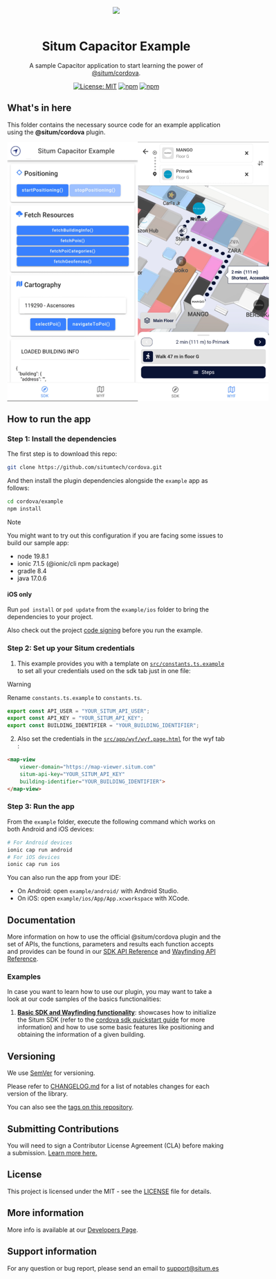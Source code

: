 <p align="center"> <img width="233" src="https://situm.com/wp-content/themes/situm/img/logo-situm.svg" style="margin-bottom:1rem" />
<h1 align="center">Situm Capacitor Example</h1>
</p>

<div align="center" style="text-align:center">

A sample Capacitor application to start learning the power of [@situm/cordova](../README.md).

</div>

<div align="center" style="text-align:center">

[![License: MIT](https://img.shields.io/badge/License-MIT-blue.svg)](https://opensource.org/licenses/MIT)
[![npm](https://img.shields.io/npm/v/@situm/cordova.svg)](https://www.npmjs.com/package/@situm/cordova)
[![npm](https://img.shields.io/npm/dm/@situm/cordova.svg)](https://www.npmjs.com/package/@situm/cordova)

</div>

## What's in here

This folder contains the necessary source code for an example application using the **@situm/cordova** plugin.

<div align="center" style="display: flex;">
    <img src="./docs/assets/sdk_preview.png" alt="sdk_preview">
    <img src="./docs/assets/wyf_preview.png" alt="wyf_preview">
</div>

## How to run the app

### Step 1: Install the dependencies

The first step is to download this repo:

```bash
git clone https://github.com/situmtech/cordova.git
```

And then install the plugin dependencies alongside the `example` app as follows:

```bash
cd cordova/example
npm install
```

> [!NOTE]
> You might want to try out this configuration if you are facing some issues to build our sample app:
>
> - node 19.8.1
> - ionic 7.1.5 (@ionic/cli npm package)
> - gradle 8.4
> - java 17.0.6

#### iOS only

Run `pod install` or `pod update` from the `example/ios` folder to bring the dependencies to your project.

Also check out the project [code signing](https://developer.apple.com/support/code-signing/) before you run the example.

### Step 2: Set up your Situm credentials

1. This example provides you with a template on [`src/constants.ts.example`](src/constants.ts.example) to set all your credentials used on the sdk tab just in one file:

> [!WARNING]
> Rename `constants.ts.example` to `constants.ts`.

```typescript
export const API_USER = "YOUR_SITUM_API_USER";
export const API_KEY = "YOUR_SITUM_API_KEY";
export const BUILDING_IDENTIFIER = "YOUR_BUILDING_IDENTIFIER";
```

2. Also set the credentials in the [`src/app/wyf/wyf.page.html`](./src/app/wyf/wyf.page.html) for the wyf tab :

```html
<map-view 
    viewer-domain="https://map-viewer.situm.com"
    situm-api-key="YOUR_SITUM_API_KEY"
    building-identifier="YOUR_BUILDING_IDENTIFIER">
</map-view>
```

### Step 3: Run the app <a name="runapplication"></a>

From the `example` folder, execute the following command which works on both Android and iOS devices:

```bash
# For Android devices
ionic cap run android
# For iOS devices
ionic cap run ios
```

You can also run the app from your IDE:

- On Android: open `example/android/` with Android Studio.
- On iOS: open `example/ios/App/App.xcworkspace` with XCode.

## Documentation

More information on how to use the official @situm/cordova plugin and the set of APIs, the functions, parameters and results each function accepts and provides can be found in our [SDK API Reference](https://developers.situm.com/sdk_documentation/cordova/jsdoc/latest/situm) and [Wayfinding API Reference](https://developers.situm.com/sdk_documentation/cordova/jsdoc/latest/mapview).

### Examples

In case you want to learn how to use our plugin, you may want to take a look at our code samples of the basics functionalities:

1. [**Basic SDK and Wayfinding functionality**](./src/app/sdk/sdk.page.ts): showcases how to initialize the Situm SDK (refer to the [cordova sdk quickstart guide](https://situm.com/docs/a-basic-cordova-app/) for more information) and how to use some basic features like positioning and obtaining the information of a given building.

## Versioning

We use [SemVer](http://semver.org/) for versioning.

Please refer to [CHANGELOG.md](../CHANGELOG.md) for a list of notables changes for each version of the library.

You can also see the [tags on this repository](https://github.com/situmtech/cordova/tags).

## Submitting Contributions

You will need to sign a Contributor License Agreement (CLA) before making a submission. [Learn more here.](https://situm.com/contributions/)

## License

This project is licensed under the MIT - see the [LICENSE](../LICENSE) file for details.

## More information

More info is available at our [Developers Page](https://situm.com/docs/01-introduction/).

## Support information

For any question or bug report, please send an email to [support@situm.es](mailto:support@situm.es)
